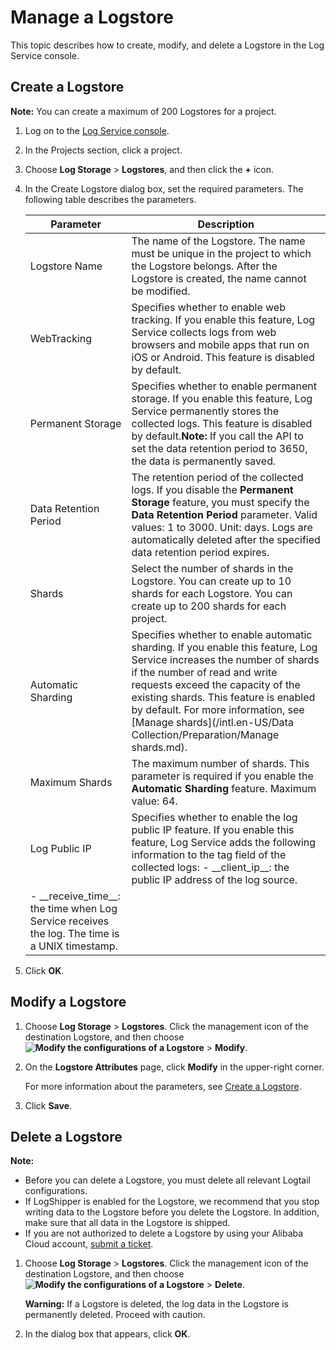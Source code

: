 # Manage a Logstore

This topic describes how to create, modify, and delete a Logstore in the Log Service console.

## Create a Logstore

**Note:** You can create a maximum of 200 Logstores for a project.

1.  Log on to the [Log Service console](https://sls.console.aliyun.com).

2.  In the Projects section, click a project.

3.  Choose **Log Storage** \> **Logstores**, and then click the **+** icon.

4.  In the Create Logstore dialog box, set the required parameters. The following table describes the parameters.

    |Parameter|Description|
    |---------|-----------|
    |Logstore Name|The name of the Logstore. The name must be unique in the project to which the Logstore belongs. After the Logstore is created, the name cannot be modified.|
    |WebTracking|Specifies whether to enable web tracking. If you enable this feature, Log Service collects logs from web browsers and mobile apps that run on iOS or Android. This feature is disabled by default.|
    |Permanent Storage|Specifies whether to enable permanent storage. If you enable this feature, Log Service permanently stores the collected logs. This feature is disabled by default.**Note:** If you call the API to set the data retention period to 3650, the data is permanently saved. |
    |Data Retention Period|The retention period of the collected logs. If you disable the **Permanent Storage** feature, you must specify the **Data Retention Period** parameter. Valid values: 1 to 3000. Unit: days. Logs are automatically deleted after the specified data retention period expires. |
    |Shards|Select the number of shards in the Logstore. You can create up to 10 shards for each Logstore. You can create up to 200 shards for each project.|
    |Automatic Sharding|Specifies whether to enable automatic sharding. If you enable this feature, Log Service increases the number of shards if the number of read and write requests exceed the capacity of the existing shards. This feature is enabled by default. For more information, see [Manage shards](/intl.en-US/Data Collection/Preparation/Manage shards.md).|
    |Maximum Shards|The maximum number of shards. This parameter is required if you enable the **Automatic Sharding** feature. Maximum value: 64.|
    |Log Public IP|Specifies whether to enable the log public IP feature. If you enable this feature, Log Service adds the following information to the tag field of the collected logs:     -   \_\_client\_ip\_\_: the public IP address of the log source.
    -   \_\_receive\_time\_\_: the time when Log Service receives the log. The time is a UNIX timestamp. |

5.  Click **OK**.


## Modify a Logstore

1.  Choose **Log Storage** \> **Logstores**. Click the management icon of the destination Logstore, and then choose **![Modify the configurations of a Logstore](https://static-aliyun-doc.oss-accelerate.aliyuncs.com/assets/img/en-US/5023359951/p52318.png)** \> **Modify**.

2.  On the **Logstore Attributes** page, click **Modify** in the upper-right corner.

    For more information about the parameters, see [Create a Logstore](#section_v52_2jx_ndb).

3.  Click **Save**.


## Delete a Logstore

**Note:**

-   Before you can delete a Logstore, you must delete all relevant Logtail configurations.
-   If LogShipper is enabled for the Logstore, we recommend that you stop writing data to the Logstore before you delete the Logstore. In addition, make sure that all data in the Logstore is shipped.
-   If you are not authorized to delete a Logstore by using your Alibaba Cloud account, [submit a ticket](https://workorder-intl.console.aliyun.com/console.htm?spm=a2796.7919406.0.dcontactus3.676a2d23RjosdV#/ticket/add/?productId=1210).

1.  Choose **Log Storage** \> **Logstores**. Click the management icon of the destination Logstore, and then choose **![Modify the configurations of a Logstore](https://static-aliyun-doc.oss-accelerate.aliyuncs.com/assets/img/en-US/5023359951/p52318.png)** \> **Delete**.

    **Warning:** If a Logstore is deleted, the log data in the Logstore is permanently deleted. Proceed with caution.

2.  In the dialog box that appears, click **OK**.


